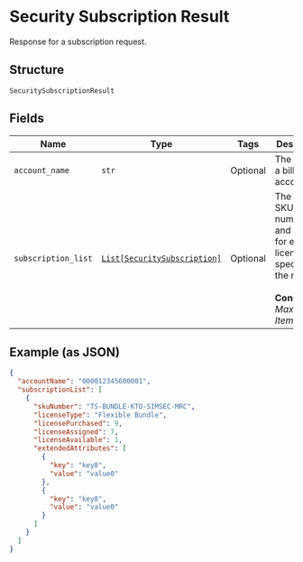 
# Security Subscription Result

Response for a subscription request.

## Structure

`SecuritySubscriptionResult`

## Fields

| Name | Type | Tags | Description |
|  --- | --- | --- | --- |
| `account_name` | `str` | Optional | The name of a billing account. |
| `subscription_list` | [`List[SecuritySubscription]`](../../doc/models/security-subscription.md) | Optional | The list of SKU numbers and counts for each license type specified in the request.<br><br>**Constraints**: *Maximum Items*: `5` |

## Example (as JSON)

```json
{
  "accountName": "000012345600001",
  "subscriptionList": [
    {
      "skuNumber": "TS-BUNDLE-KTO-SIMSEC-MRC",
      "licenseType": "Flexible Bundle",
      "licensePurchased": 9,
      "licenseAssigned": 7,
      "licenseAvailable": 1,
      "extendedAttributes": [
        {
          "key": "key8",
          "value": "value0"
        },
        {
          "key": "key8",
          "value": "value0"
        }
      ]
    }
  ]
}
```


